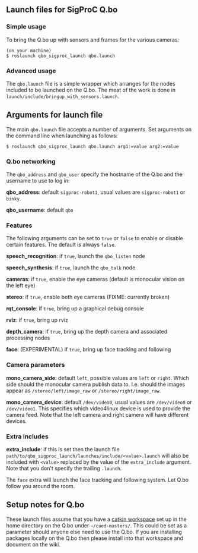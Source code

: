## Launch files for SigProC Q.bo

### Simple usage

To bring the Q.bo up with sensors and frames for the various cameras:

```console
(on your machine)
$ roslaunch qbo_sigproc_launch qbo.launch
```

### Advanced usage

The ``qbo.launch`` file is a simple wrapper which arranges for the nodes
included to be launched on the Q.bo. The meat of the work is done in
``launch/include/bringup_with_sensors.launch``.

## Arguments for launch file

The main ``qbo.launch`` file accepts a number of arguments. Set arguments on
the command line when launching as follows:

```console
$ roslaunch qbo_sigproc_launch qbo.launch arg1:=value arg2:=value
```

### Q.bo networking

The ``qbo_address`` and ``qbo_user`` specify the hostname of the Q.bo and the username to use to log in:

**qbo\_address**: default ``sigproc-robot1``, usual values are ``sigproc-robot1`` or ``binky``.

**qbo\_username**: default ``qbo``

### Features

The following arguments can be set to ``true`` or ``false`` to enable or
disable certain features. The default is always ``false``.

**speech\_recognition**: if ``true``, launch the ``qbo_listen`` node

**speech\_synthesis**: if ``true``, launch the ``qbo_talk`` node

**cameras**: if ``true``, enable the eye cameras (default is monocular vision on the left eye)

**stereo**: if ``true``, enable both eye cameras (FIXME: currently broken)

**rqt_console**: if ``true``, bring up a graphical debug console

**rviz**: if ``true``, bring up rviz

**depth\_camera**: if ``true``, bring up the depth camera and associated processing nodes

**face**: (EXPERIMENTAL) if ``true``, bring up face tracking and following

### Camera parameters

**mono\_camera\_side**: default ``left``, possible values are ``left`` or
``right``. Which side should the monocular camera publish data to. I.e. should
the images appear as ``/stereo/left/image_raw`` or ``/stereo/right/image_raw``.

**mono\_camera\_device**: default ``/dev/video0``, usual values are
``/dev/video0`` or ``/dev/video1``. This specifies which video4linux device is
used to provide the camera feed. Note that the left camera and right camera
will have different devices.

### Extra includes

**extra\_include**: if this is set then the launch file
``path/to/qbo_sigproc_launch/launches/include/<value>.launch`` will also be
included with ``<value>`` replaced by the value of the ``extra_include``
argument. Note that you don't specify the trailing ``.launch``.

The ``face`` extra will launch the face tracking and following system. Let Q.bo
follow you around the room.

## Setup notes for Q.bo

These launch files assume that you have a [catkin workspace](http://wiki.ros.org/catkin/Tutorials/create_a_workspace)
set up in the home directory on the Q.bo under ``~/cued-masters/``. This could
be set as a parameter should anyone else need to use the Q.bo. If you are
installing packages locally on the Q.bo then please install into that
workspace and document on the wiki.
